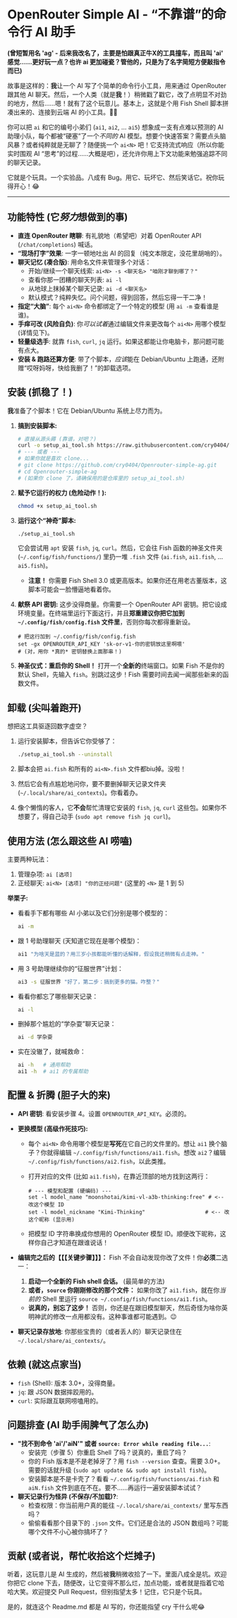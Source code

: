 # OpenRouter Simple AI - “不靠谱”的命令行 AI 助手

**(曾短暂用名 'ag' - 后来我改名了，主要是怕跟真正牛X的工具撞车，而且叫 'ai' 感觉……更好玩一点？也许 ai 更加碰瓷？管他的，只是为了名字简短方便敲指令而已)**

故事是这样的：**我**让一个 AI 写了个简单的命令行小工具，用来通过 OpenRouter 跟其他 AI 聊天。然后，一个人类（就是**我**！）稍微戳了戳它，改了点明显不对劲的地方，然后……嗯！就有了这个玩意儿。基本上，这就是个用 Fish Shell 脚本拼凑出来的、连接到云端 AI 的小工具。🤖🔧

你可以把 `ai` 和它的编号小弟们 (`ai1`, `ai2`, ... `ai5`) 想象成一支有点难以预测的 AI 助理小队，每个都被“硬塞”了一个*不同的* AI 模型。想要个快速答案？需要点头脑风暴？或者纯粹就是无聊了？随便挑一个 `ai<N>` 吧！它支持流式响应（所以你能实时围观 AI “思考”的过程……大概是吧），还允许你用上下文功能来勉强追踪不同的聊天记录。

它就是个玩具。一个实验品。八成有 Bug。用它、玩坏它、然后笑话它。祝你玩得开心！😂

---

## 功能特性 (它*努力*想做到的事)

*   **直连 OpenRouter 瞎聊**: 有礼貌地（希望吧）对着 OpenRouter API (`/chat/completions`) 喊话。
*   **“现场打字”效果**: 一字一顿地吐出 AI 的回复（纯文本限定，没花里胡哨的）。
*   **聊天记忆 (凑合版)**: 用命名文件来管理多个对话：
    *   开始/继续一个聊天线索: `ai<N> -s <聊天名> "咱刚才聊到哪了？"`
    *   查看你那一团糟的聊天列表: `ai -l`
    *   从地球上抹掉某个聊天记录: `ai -d <聊天名>`
    *   默认模式？纯粹失忆。问个问题，得到回答，然后忘得一干二净！
*   **指定“大脑”**: 每个 `ai<N>` 命令都绑定了一个特定的模型 (用 `ai -m` 查看谁是谁)。
*   **手痒可改 (风险自负)**: 你*可以试着*通过编辑文件来更改每个 `ai<N>` 用哪个模型 (详情见下)。
*   **轻量级选手**: 就靠 `fish`, `curl`, `jq` 运行。如果这都能让你电脑卡，那问题可能有点大。
*   **安装 & 跑路还算方便**: 带了个脚本，*应该*能在 Debian/Ubuntu 上跑通，还附赠“哎呀妈呀，快给我删了！”的卸载选项。

## 安装 (抓稳了！)

**我**准备了个脚本！它在 Debian/Ubuntu 系统上尽力而为。

1. **搞到安装脚本:**

   ```bash
   # 直接从源头薅 (靠谱，对吧？)
   curl -o setup_ai_tool.sh https://raw.githubusercontent.com/cry0404/Openrouter-simple-ag/main/setup_ai_tool.sh
   # --- 或者 ---
   # 如果你就是喜欢 clone...
   # git clone https://github.com/cry0404/Openrouter-simple-ag.git
   # cd Openrouter-simple-ag
   # (如果你 clone 了，请确保用的是仓库里的 setup_ai_tool.sh)
   ```

2. **赋予它运行的权力 (危险动作！):**

   ```bash
   chmod +x setup_ai_tool.sh
   ```

3. **运行这个“神奇”脚本:**

   ```bash
   ./setup_ai_tool.sh
   ```

   它会尝试用 `apt` 安装 `fish`, `jq`, `curl`。然后，它会往 Fish 函数的神圣文件夹 (`~/.config/fish/functions/`) 里扔一堆 `.fish` 文件 (`ai.fish`, `ai1.fish`, ... `ai5.fish`)。

   *   **注意！** 你需要 Fish Shell 3.0 或更高版本。如果你还在用老古董版本，这脚本可能会一脸懵逼地看着你。

4. **献祭 API 密钥:** 这步没得商量。你需要一个 OpenRouter API 密钥。把它设成环境变量。在终端里运行下面这行，并且**郑重建议你把它加到 `~/.config/fish/config.fish` 文件里**，否则你每次都得重新设。

   ```fish
   # 把这行加到 ~/.config/fish/config.fish
   set -gx OPENROUTER_API_KEY 'sk-or-v1-你的密钥放这里啊喂'
   # (对，用你 *真的* 密钥替换上面那串！)
   ```

5. **神圣仪式：重启你的 Shell！** 打开一个**全新的**终端窗口。如果 Fish 不是你的默认 Shell，先输入 `fish`。别跳过这步！Fish 需要时间去闻一闻那些新来的函数文件。

## 卸载 (尖叫着跑开)

想把这工具驱逐回数字虚空？

1. 运行安装脚本，但告诉它你受够了：

   ```bash
   ./setup_ai_tool.sh --uninstall
   ```

2. 脚本会把 `ai.fish` 和所有的 `ai<N>.fish` 文件都biu掉。没啦！

3. 然后它会有点尴尬地问你，要不要删掉聊天记录文件夹 (`~/.local/share/ai_contexts`)。你看着办。

4. 像个懒惰的客人，它**不会**帮忙清理它安装的 `fish`, `jq`, `curl` 这些包。如果你不想要了，得自己动手 (`sudo apt remove fish jq curl`)。

## 使用方法 (怎么跟这些 AI 唠嗑)

主要两种玩法：

1.  管理杂项: `ai [选项]`
2.  正经聊天: `ai<N> [选项] "你的正经问题"` (这里的 `<N>` 是 1 到 5)

**举栗子:**

* 看看手下都有哪些 AI 小弟以及它们分别是哪个模型的：

  ```bash
  ai -m
  ```

* 跟 1 号助理聊天 (天知道它现在是哪个模型)：

  ```bash
  ai1 "为啥天是蓝的？用三岁小孩都能听懂的话解释，假设我还稍微有点走神。"
  ```

* 用 3 号助理继续你的“征服世界”计划：

  ```bash
  ai3 -s 征服世界 "好了，第二步：搞到更多的猫。咋整？"
  ```

* 看看你都忘了哪些聊天记录：

  ```bash
  ai -l
  ```

* 删掉那个尴尬的“学杂耍”聊天记录：

  ```bash
  ai -d 学杂耍
  ```

* 实在没辙了，就喊救命：

  ```bash
  ai -h   # 通用帮助
  ai1 -h  # ai1 的专属帮助
  ```

## 配置 & 折腾 (胆子大的来)

* **API 密钥**: 看安装步骤 4。设置 `OPENROUTER_API_KEY`。必须的。

* **更换模型 (高级作死技巧):**

  * 每个 `ai<N>` 命令用哪个模型是**写死**在它自己的文件里的。想让 `ai1` 换个脑子？你就得编辑 `~/.config/fish/functions/ai1.fish`。想改 `ai2`？编辑 `~/.config/fish/functions/ai2.fish`，以此类推。

  * 打开对应的文件 (比如 `ai1.fish`)，在靠近顶部的地方找到这两行：

    ```fish
    # --- 模型和配置 (硬编码) ---
    set -l model_name "moonshotai/kimi-vl-a3b-thinking:free" # <-- 改这个模型 ID
    set -l model_nickname "Kimi-Thinking"                   # <-- 改这个昵称 (显示用)
    ```

  * 把模型 ID 字符串换成你想用的 OpenRouter 模型 ID。顺便改下昵称，这样你自己才知道在跟谁说话！

* **编辑完之后的【【【关键步骤】】】：** Fish 不会自动发现你改了文件！你**必须**二选一：

  1.  **启动一个全新的 Fish shell 会话。** (最简单的方法)
  2.  **或者，`source` 你刚刚修改的那个文件：** 如果你改了 `ai1.fish`，就在你*当前的* Shell 里运行 `source ~/.config/fish/functions/ai1.fish`。

  *   **说真的，别忘了这步！** 否则，你还是在跟旧模型聊天，然后奇怪为啥你英明神武的修改一点用都没有。这种事谁都可能遇到。😉

* **聊天记录存放地**: 你那些宝贵的（或者丢人的）聊天记录住在 `~/.local/share/ai_contexts/`。

## 依赖 (就这点家当)

*   `fish` (Shell): 版本 3.0+，没得商量。
*   `jq`: 跟 JSON 数据摔跤用的。
*   `curl`: 实际跟互联网唠嗑用的。

## 问题排查 (AI 助手闹脾气了怎么办)

*   **"找不到命令 'ai'/'aiN'" 或者 `source: Error while reading file...`**:
    *   安装完（步骤 5）你重启 Shell 了吗？说真的，重启了吗？
    *   你的 Fish 版本是不是老掉牙了？用 `fish --version` 查查。需要 3.0+。需要的话就升级 (`sudo apt update && sudo apt install fish`)。
    *   安装脚本是不是卡壳了？看看 `~/.config/fish/functions/ai.fish` 和 `aiN.fish` 文件到底在不在。要不……再运行一遍安装脚本试试？
*   **聊天记录行为怪异 (不保存/不加载)?**:
    *   检查权限：你当前用户真的能往 `~/.local/share/ai_contexts/` 里写东西吗？
    *   偷偷看看那个目录下的 `.json` 文件。它们还是合法的 JSON 数组吗？可能哪个文件不小心被你搞坏了？

## 贡献 (或者说，帮忙收拾这个烂摊子)

听着，这玩意儿是 AI 生成的，然后被**我**稍微收拾了一下。里面八成全是坑。欢迎你把它 clone 下去，随便改，让它变得不那么烂，加点功能，或者就是指着它哈哈大笑。欢迎提交 Pull Request，但别指望太多！记住，它只是个玩具。

是的，就连这个 Readme.md 都是 AI 写的，你还能指望 cry 干什么呢😂

